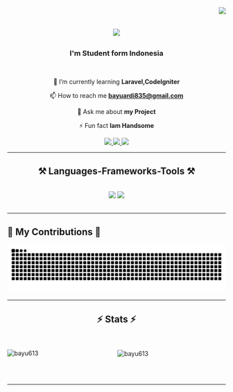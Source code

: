 <img align="right" src="https://visitor-badge.laobi.icu/badge?page_id=bayu613.bayu613" />
 
<h1 align="center">
    <img src="https://readme-typing-svg.herokuapp.com/?font=Righteous&size=35&center=true&vCenter=true&width=500&height=70&duration=4000&lines=Hi+There!+👋;+I'm+Bayu+Ardi+Setyawan+Putra!;" />
</h1>

<h3 align="center">I'm Student form Indonesia</h3>

<br/>
<div align="center">
    
 🌱 I’m currently learning **Laravel,CodeIgniter**

 📫 How to reach me **bayuardi835@gmail.com**

 💬 Ask me about **my Project**
 

 ⚡ Fun fact **Iam Handsome**
</div>
<div align="center"> 
  <a href="https://mail.google.com/mail/u/0/#inbox?compose=VpCqJPtNKFXVwqvfjvRKnffwWrVSwrdPbmcPRQSTRFGjdPNZsRgzbchXSDJfMnNXvFSkFBV">
    <img src="https://img.shields.io/badge/Gmail-333333?style=for-the-badge&logo=gmail&logoColor=red" />
  </a>
  <a href="https://www.instagram.com/bayoouuw/" target="_blank">
    <img src="https://img.shields.io/badge/Instagram-0077B5?style=for-the-badge&logo=instagram&logoColor=white" target="_blank" />
  </a>
  <a href="https://bayu613.github.io" target="_blank">
     <img src="https://img.shields.io/badge/Portfolio-FF5722?style=for-the-badge&logo=todoist&logoColor=white" target="_blank" /> 
  </a>
</div>

 <hr/>
 
<h2 align="center">⚒️ Languages-Frameworks-Tools ⚒️</h2>
<br/>
<div align="center">
    <img src="https://skillicons.dev/icons?i=bootstrap,html,css,vscode,github,tailwind,git,visualstudio," />
    <img src="https://skillicons.dev/icons?i=python,javascript,java,mysql,laravel,postman,php,materialui,sqlite,gmail" /><br>
</div>

<br/>

<hr/>


<h2>🐍 My Contributions 🐍</h2>

![snake gif](https://github.com/bayu613/bayu613/blob/output/github-snake-dark.svg)

<hr/>

<h2 align="center">⚡ Stats ⚡</h2>
<br>
<div align=center>
<p><img align="left" src="https://github-readme-stats.vercel.app/api/top-langs?username=bayu613&show_icons=true&theme=dark&locale=en&layout=compact" alt="bayu613" /></p>

<p>&nbsp;<img align="center" src="https://github-readme-stats.vercel.app/api?username=bayu613&show_icons=true&theme=dark&locale=en" alt="bayu613" /></p>
</div>

<br/><br/>

<hr/>


